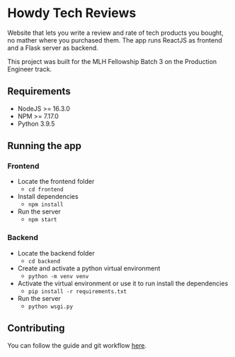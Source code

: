 # Howdy Tech Reviews

Website that lets you write a review and rate of tech products you bought, no mather where you purchased them. The 
app runs ReactJS as frontend and a Flask server as backend.

This project was built for the MLH Fellowship Batch 3 on the Production Engineer track.

## Requirements
- NodeJS >= 16.3.0
- NPM >= 7.17.0
- Python 3.9.5

## Running the app
### Frontend
- Locate the frontend folder 
  - ```cd frontend```
- Install dependencies
  - ```npm install```
- Run the server
  - ```npm start```

### Backend
- Locate the backend folder
  - ```cd backend```
- Create and activate a python virtual environment
  - ```python -m venv venv```
- Activate the virtual environment or use it to run install the dependencies
  - ```pip install -r requirements.txt```
- Run the server
  - ```python wsgi.py```

## Contributing

You can follow the guide and git workflow [here](.github/CONTRIBUTING.md).
